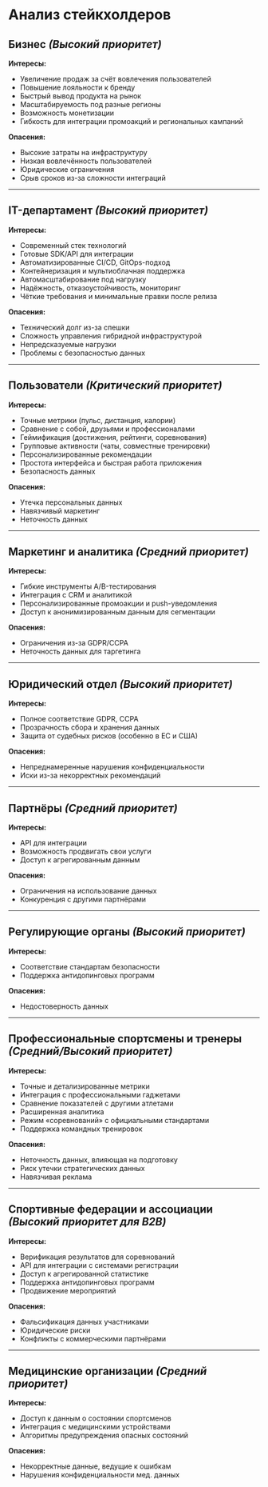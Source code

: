 # Анализ стейкхолдеров

## Бизнес *(Высокий приоритет)*
**Интересы:**
- Увеличение продаж за счёт вовлечения пользователей
- Повышение лояльности к бренду
- Быстрый вывод продукта на рынок
- Масштабируемость под разные регионы
- Возможность монетизации
- Гибкость для интеграции промоакций и региональных кампаний

**Опасения:**
- Высокие затраты на инфраструктуру
- Низкая вовлечённость пользователей
- Юридические ограничения
- Срыв сроков из-за сложности интеграций

---

## IT-департамент *(Высокий приоритет)*
**Интересы:**
- Современный стек технологий
- Готовые SDK/API для интеграции
- Автоматизированные CI/CD, GitOps-подход
- Контейнеризация и мультиоблачная поддержка
- Автомасштабирование под нагрузку
- Надёжность, отказоустойчивость, мониторинг
- Чёткие требования и минимальные правки после релиза

**Опасения:**
- Технический долг из-за спешки
- Сложность управления гибридной инфраструктурой
- Непредсказуемые нагрузки
- Проблемы с безопасностью данных

---

## Пользователи *(Критический приоритет)*
**Интересы:**
- Точные метрики (пульс, дистанция, калории)
- Сравнение с собой, друзьями и профессионалами
- Геймификация (достижения, рейтинги, соревнования)
- Групповые активности (чаты, совместные тренировки)
- Персонализированные рекомендации
- Простота интерфейса и быстрая работа приложения
- Безопасность данных

**Опасения:**
- Утечка персональных данных
- Навязчивый маркетинг
- Неточность данных

---

## Маркетинг и аналитика *(Средний приоритет)*
**Интересы:**
- Гибкие инструменты A/B-тестирования
- Интеграция с CRM и аналитикой
- Персонализированные промоакции и push-уведомления
- Доступ к анонимизированным данным для сегментации

**Опасения:**
- Ограничения из-за GDPR/CCPA
- Неточность данных для таргетинга

---

## Юридический отдел *(Высокий приоритет)*
**Интересы:**
- Полное соответствие GDPR, CCPA
- Прозрачность сбора и хранения данных
- Защита от судебных рисков (особенно в ЕС и США)

**Опасения:**
- Непреднамеренные нарушения конфиденциальности
- Иски из-за некорректных рекомендаций

---

## Партнёры *(Средний приоритет)*
**Интересы:**
- API для интеграции
- Возможность продвигать свои услуги
- Доступ к агрегированным данным

**Опасения:**
- Ограничения на использование данных
- Конкуренция с другими партнёрами

---

## Регулирующие органы *(Высокий приоритет)*
**Интересы:**
- Соответствие стандартам безопасности
- Поддержка антидопинговых программ

**Опасения:**
- Недостоверность данных

---

## Профессиональные спортсмены и тренеры *(Средний/Высокий приоритет)*
**Интересы:**
- Точные и детализированные метрики
- Интеграция с профессиональными гаджетами
- Сравнение показателей с другими атлетами
- Расширенная аналитика
- Режим «соревнований» с официальными стандартами
- Поддержка командных тренировок

**Опасения:**
- Неточность данных, влияющая на подготовку
- Риск утечки стратегических данных
- Навязчивая реклама

---

## Спортивные федерации и ассоциации *(Высокий приоритет для B2B)*
**Интересы:**
- Верификация результатов для соревнований
- API для интеграции с системами регистрации
- Доступ к агрегированной статистике
- Поддержка антидопинговых программ
- Продвижение мероприятий

**Опасения:**
- Фальсификация данных участниками
- Юридические риски
- Конфликты с коммерческими партнёрами

---

## Медицинские организации *(Средний приоритет)*
**Интересы:**
- Доступ к данным о состоянии спортсменов
- Интеграция с медицинскими устройствами
- Алгоритмы предупреждения опасных состояний

**Опасения:**
- Некорректные данные, ведущие к ошибкам
- Нарушения конфиденциальности мед. данных